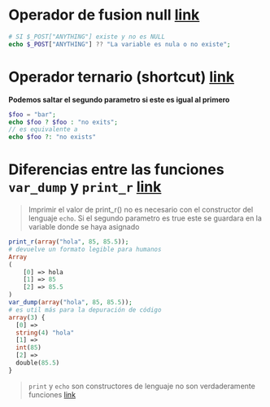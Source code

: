 
# Operador de fusion null [link](http://php.net/manual/es/migration70.new-features.php#migration70.new-features.null-coalesce-op)
```php
# SI $_POST["ANYTHING"] existe y no es NULL
echo $_POST["ANYTHING"] ?? "La variable es nula o no existe";
```

# Operador ternario (shortcut) [link](https://lornajane.net/posts/2015/new-in-php-7-null-coalesce-operator)
**Podemos saltar el segundo parametro si este es igual al primero** 
```php
$foo = "bar";
echo $foo ? $foo : "no exits";
// es equivalente a 
echo $foo ?: "no exists"
```


# Diferencias entre las funciones `var_dump` y `print_r` [link](https://cybmeta.com/php-diferencias-entre-echo-print-print_r-y-var_dump)
> Imprimir el valor de print_r() no es necesario con el constructor del lenguaje `echo`. Si el segundo parametro es true este se guardara en la variable donde se haya asignado
```php
print_r(array("hola", 85, 85.5));
# devuelve un formato legible para humanos
Array
(
    [0] => hola
    [1] => 85
    [2] => 85.5
)
var_dump(array("hola", 85, 85.5));
# es util más para la depuración de código
array(3) {
  [0] =>
  string(4) "hola"
  [1] =>
  int(85)
  [2] =>
  double(85.5)
}
```
> `print` y `echo` son constructores de lenguaje no son verdaderamente funciones [link](http://php.net/manual/es/function.echo.php)

